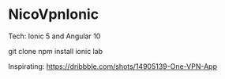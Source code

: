 # NicoVpnIonic
Tech: Ionic 5 and Angular 10

git clone 
npm install
ionic lab


Inspirating: https://dribbble.com/shots/14905139-One-VPN-App 

